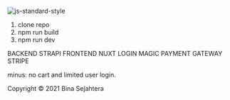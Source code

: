 ![js-standard-style](https://img.shields.io/badge/code%20style-standard-brightgreen.svg)

1. clone repo
2. npm run build
3. npm run dev

BACKEND STRAPI
FRONTEND NUXT
LOGIN MAGIC
PAYMENT GATEWAY STRIPE

minus: no cart and limited user login.

Copyright © 2021 Bina Sejahtera
